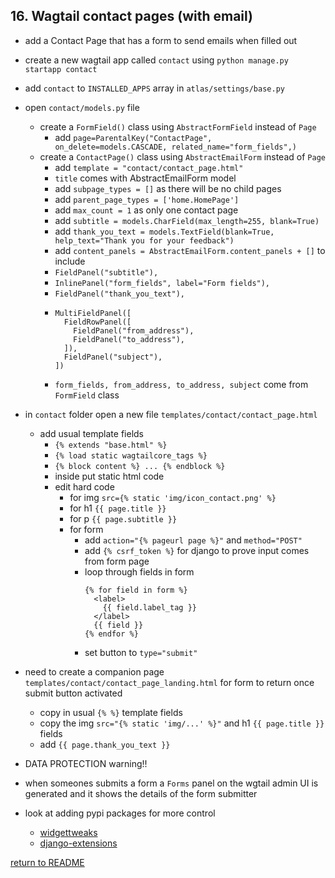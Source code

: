## 16. Wagtail contact pages (with email)
  - add a Contact Page that has a form to send emails when filled out
  - create a new wagtail app called `contact` using `python manage.py startapp contact`
  - add `contact` to `INSTALLED_APPS` array in `atlas/settings/base.py`
  - open `contact/models.py` file 
    -  create a `FormField()` class using `AbstractFormField` instead of `Page`
        - add `page=ParentalKey("ContactPage", on_delete=models.CASCADE, related_name="form_fields",)`
    -  create a `ContactPage()` class using `AbstractEmailForm` instead of `Page`
        - add `template = "contact/contact_page.html"`
        - `title` comes with AbstractEmailForm model
        - add `subpage_types = []` as there will be no child pages
        - add `parent_page_types = ['home.HomePage']` 
        - add `max_count = 1` as only one contact page
        - add `subtitle = models.CharField(max_length=255, blank=True)`
        - add `thank_you_text = models.TextField(blank=True, help_text="Thank you for your feedback")`
        - add `content_panels = AbstractEmailForm.content_panels + []` to include
        - `FieldPanel("subtitle"),`
        - `InlinePanel("form_fields", label="Form fields"),`
        - `FieldPanel("thank_you_text"),`
        - ```
          MultiFieldPanel([
            FieldRowPanel([
              FieldPanel("from_address"),
              FieldPanel("to_address"),
            ]),
            FieldPanel("subject"),
          ])
        - `form_fields, from_address, to_address, subject` come from `FormField` class

  - in `contact` folder open a new file `templates/contact/contact_page.html`
    - add usual template fields
      - `{% extends "base.html" %}`
      - `{% load static wagtailcore_tags %}`
      - `{% block content %} ... {% endblock %}`
      - inside put static html code
      - edit hard code
        - for img `src={% static 'img/icon_contact.png' %}`
        - for h1 `{{ page.title }}`
        - for p `{{ page.subtitle }}`
        - for form
          - add `action="{% pageurl page %}"` and `method="POST"`
          - add `{% csrf_token %}` for django to prove input comes from form page
          - loop through fields in form
            ```
            {% for field in form %}
              <label>
                {{ field.label_tag }}
              </label>
              {{ field }}
            {% endfor %}
          - set button to `type="submit"`
  - need to create a companion page `templates/contact/contact_page_landing.html` for form to return once submit button activated
    - copy in usual `{% %}` template fields
    - copy the img `src="{% static 'img/...' %}"` and h1 `{{ page.title }}` fields
    - add `{{ page.thank_you_text }}`

  - DATA PROTECTION warning!!
   - when someones submits a form a `Forms` panel on the wgtail admin UI is generated and it shows the details of the form submitter

  - look at adding pypi packages for more control
    - [widgettweaks](https://pypi.org/project/django-widget-tweaks/)
    - [django-extensions](https://pypi.org/project/django-extensions/)

[return to README](../README.md#course)